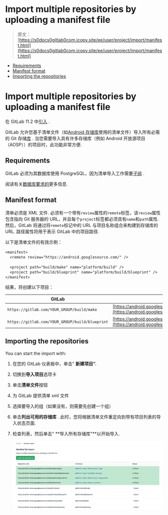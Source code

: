 # Import multiple repositories by uploading a manifest file

> 原文：[https://s0docs0gitlab0com.icopy.site/ee/user/project/import/manifest.html](https://s0docs0gitlab0com.icopy.site/ee/user/project/import/manifest.html)

*   [Requirements](#requirements)
*   [Manifest format](#manifest-format)
*   [Importing the repositories](#importing-the-repositories)

# Import multiple repositories by uploading a manifest file[](#import-multiple-repositories-by-uploading-a-manifest-file "Permalink")

在 GitLab 11.2 中[引入](https://gitlab.com/gitlab-org/gitlab-foss/-/issues/28811) .

GitLab 允许您基于清单文件（如[Android 存储库](https://android.googlesource.com/platform/manifest/+/2d6f081a3b05d8ef7a2b1b52b0d536b2b74feab4/default.xml)使用的清单文件）导入所有必需的 Git 存储[库](https://android.googlesource.com/platform/manifest/+/2d6f081a3b05d8ef7a2b1b52b0d536b2b74feab4/default.xml) . 当您需要导入具有许多存储库（例如 Android 开放源项目（AOSP））的项目时，此功能非常方便.

## Requirements[](#requirements "Permalink")

GitLab 必须为其数据库使用 PostgreSQL，因为清单导入工作需要[子组](../../group/subgroups/index.html) .

阅读有关[数据库要求的](../../../install/requirements.html#database)更多信息.

## Manifest format[](#manifest-format "Permalink")

清单必须是 XML 文件. 必须有一个带有`review`属性的`remote`标签，该`review`属性包含指向 Git 服务器的 URL，并且每个`project`标签都必须具有`name`和`path`属性. 然后，GitLab 将通过将`remote`标记中的 URL 与项目名称组合来构建到存储库的 URL. 路径属性将用于表示 GitLab 中的项目路径.

以下是清单文件的有效示例：

```
<manifest>
  <remote review="https://android.googlesource.com/" />

  <project path="build/make" name="platform/build" />
  <project path="build/blueprint" name="platform/build/blueprint" />
</manifest> 
```

结果，将创建以下项目：

| GitLab | 导入网址 |
| --- | --- |
| `https://gitlab.com/YOUR_GROUP/build/make` | [https://android.googlesource.com/platform/build](https://android.googlesource.com/platform/build) |
| `https://gitlab.com/YOUR_GROUP/build/blueprint` | [https://android.googlesource.com/platform/build/blueprint](https://android.googlesource.com/platform/build/blueprint) |

## Importing the repositories[](#importing-the-repositories "Permalink")

You can start the import with:

1.  在您的 GitLab 仪表板中，单击" **新建项目".**
2.  切换到**导入项目**选项卡
3.  单击**清单文件**按钮
4.  为 GitLab 提供清单 xml 文件
5.  选择要导入的组（如果没有，则需要先创建一个组）
6.  单击**列出可用的存储库** . 此时，您将根据清单文件重定向到带有项目列表的导入状态页面.
7.  检查列表，然后单击" **导入所有存储库"**以开始导入.

    [![Manifest status](img/e5f179b25c2db023892b0a5f559b67d5.png)](img/manifest_status.png)